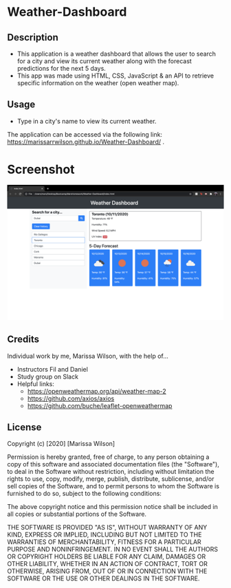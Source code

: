 # Weather-Dashboard

## Description
* This application is a weather dashboard that allows the user to search for a city and view its current weather along with the forecast predictions for the next 5 days.
* This app was made using HTML, CSS, JavaScript & an API to retrieve specific information on the weather (open weather map).

## Usage
* Type in a city's name to view its current weather.

The application can be accessed via the following link: https://marissarrwilson.github.io/Weather-Dashboard/ .

# Screenshot
![Screenshot of deployed application](Screenshot1.png)

## Credits
Individual work by me, Marissa Wilson, with the help of...
* Instructors Fil and Daniel
* Study group on Slack
* Helpful links:
    - https://openweathermap.org/api/weather-map-2
    - https://github.com/axios/axios
    - https://github.com/buche/leaflet-openweathermap

## License
Copyright (c) [2020] [Marissa Wilson]

Permission is hereby granted, free of charge, to any person obtaining a copy of this software and associated documentation files (the "Software"), to deal in the Software without restriction, including without limitation the rights to use, copy, modify, merge, publish, distribute, sublicense, and/or sell copies of the Software, and to permit persons to whom the Software is furnished to do so, subject to the following conditions:

The above copyright notice and this permission notice shall be included in all copies or substantial portions of the Software.

THE SOFTWARE IS PROVIDED "AS IS", WITHOUT WARRANTY OF ANY KIND, EXPRESS OR IMPLIED, INCLUDING BUT NOT LIMITED TO THE WARRANTIES OF MERCHANTABILITY, FITNESS FOR A PARTICULAR PURPOSE AND NONINFRINGEMENT. IN NO EVENT SHALL THE AUTHORS OR COPYRIGHT HOLDERS BE LIABLE FOR ANY CLAIM, DAMAGES OR OTHER LIABILITY, WHETHER IN AN ACTION OF CONTRACT, TORT OR OTHERWISE, ARISING FROM, OUT OF OR IN CONNECTION WITH THE SOFTWARE OR THE USE OR OTHER DEALINGS IN THE SOFTWARE.